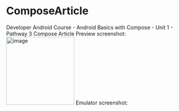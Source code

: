 # ComposeArticle
Developer Android Course - Android Basics with Compose - Unit 1 - Pathway 3 
Compose Article 
Preview screenshot:
<img width="183" alt="image" src="https://github.com/nikki-red/ComposeArticle/assets/97693476/678afccb-73b4-4f14-aa73-cdeac0fdbc03">
Emulator screenshot:
